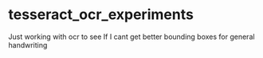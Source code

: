 # tesseract_ocr_experiments
Just working with ocr to see If I cant get better bounding boxes for general handwriting
